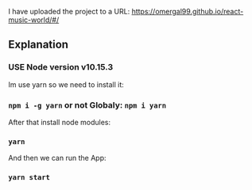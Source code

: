 I have uploaded the project to a URL: https://omergal99.github.io/react-music-world/#/

## Explanation

### USE Node version v10.15.3

Im use yarn so we need to install it:
### `npm i -g yarn` or not Globaly: `npm i yarn`

After that install node modules:
### `yarn`

And then we can run the App:
### `yarn start`


